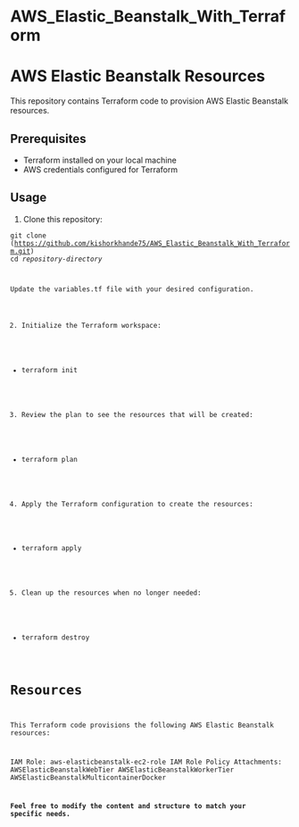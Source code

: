 # AWS_Elastic_Beanstalk_With_Terraform

# AWS Elastic Beanstalk Resources

This repository contains Terraform code to provision AWS Elastic Beanstalk resources.

## Prerequisites

- Terraform installed on your local machine
- AWS credentials configured for Terraform

## Usage

1. Clone this repository:

<code>git clone (https://github.com/kishorkhande75/AWS_Elastic_Beanstalk_With_Terraform.git)</code> <br>
<code>cd <em>repository-directory</em><br>

Update the variables.tf file with your desired configuration.

2. Initialize the Terraform workspace:

- terraform init

3. Review the plan to see the resources that will be created:

- terraform plan

4. Apply the Terraform configuration to create the resources:

- terraform apply
5. Clean up the resources when no longer needed:

- terraform destroy

# Resources

This Terraform code provisions the following AWS Elastic Beanstalk resources:

IAM Role: aws-elasticbeanstalk-ec2-role
IAM Role Policy Attachments:
AWSElasticBeanstalkWebTier
AWSElasticBeanstalkWorkerTier
AWSElasticBeanstalkMulticontainerDocker


**Feel free to modify the content and structure to match your specific needs.**